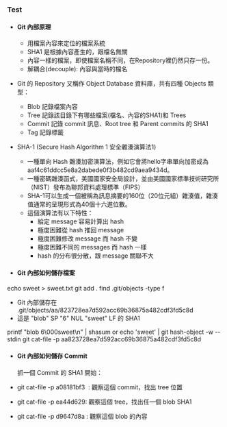### Test

* #### Git 內部原理

  * 用檔案內容來定位的檔案系統
  * SHA1 是根據內容產生的，跟檔名無關
  * 內容一樣的檔案，即使檔案名稱不同，在Repository裡仍然只存一份。
  * 解耦合\(decouple\): 內容與當時的檔名

* Git 的 Repository 又稱作 Object Database 資料庫，共有四種 Objects 類型：

  * Blob 記錄檔案內容
  * Tree 記錄該目錄下有哪些檔案\(檔名、內容的SHA1\)和 Trees
  * Commit 記錄 commit 訊息、Root tree 和 Parent commits 的 SHA1
  * Tag 記錄標籤

* SHA-1 \(Secure Hash Algorithm 1 安全雜湊演算法1\)

  * 一種單向 Hash 雜湊加密演算法，例如它會將hello字串單向加密成為aaf4c61ddcc5e8a2dabede0f3b482cd9aea9434d。
  * 一種密碼雜湊函式，美國國家安全局設計，並由美國國家標準技術研究所（NIST）發布為聯邦資料處理標準（FIPS）
  * SHA-1可以生成一個被稱為訊息摘要的160位（20位元組）雜湊值，雜湊值通常的呈現形式為40個十六進位數。
  * 這個演算法有以下特性：
    * 給定 message 容易計算出 hash
    * 極度困難從 hash 推回 message
    * 極度困難修改 message 而 hash 不變
    * 極度困難不同的 messages 而 hash 一樣
    * hash 的分布很分散，跟 message 關聯不大

* #### Git 內部如何儲存檔案

echo sweet > sweet.txt
git add .
find .git/objects -type f


* Git 內部儲存在 .git/objects/aa/823728ea7d592acc69b36875a482cdf3fd5c8d  
* 這是 "blob" SP "6" NUL "sweet" LF 的 SHA1  

printf "blob 6\000sweet\n" \| shasum 
or
echo 'sweet' \| git hash-object -w --stdin
git cat-file -p aa823728ea7d592acc69b36875a482cdf3fd5c8d


* #### Git 內部如何儲存 Commit

  抓一個 Commit 的 SHA1 開始：

* git cat-file -p a08181bf3  : 觀察這個 commit，找出 tree 位置

* git cat-file -p ea44d629: 觀察這個 tree，找出任一個 blob SHA1

* git cat-file -p d9647d8a : 觀察這個 blob 的內容
 
